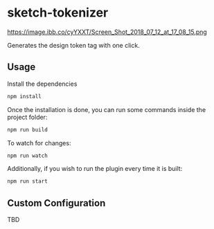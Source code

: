# sketch-tokenizer

https://image.ibb.co/cyYXXT/Screen_Shot_2018_07_12_at_17_08_15.png

Generates the design token tag with one click.

## Usage

Install the dependencies

```bash
npm install
```

Once the installation is done, you can run some commands inside the project folder:

```bash
npm run build
```

To watch for changes:

```bash
npm run watch
```

Additionally, if you wish to run the plugin every time it is built:

```bash
npm run start
```

## Custom Configuration

TBD
